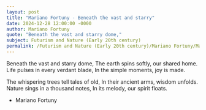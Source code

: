 ```yaml
---
layout: post
title: "Mariano Fortuny - Beneath the vast and starry"
date: 2024-12-28 12:00:00 -0000
author: Mariano Fortuny
quote: "Beneath the vast and starry dome,"
subject: Futurism and Nature (Early 20th century)
permalink: /Futurism and Nature (Early 20th century)/Mariano Fortuny/Mariano Fortuny - Beneath the vast and starry
---
```


Beneath the vast and starry dome,
The earth spins softly, our shared home.
Life pulses in every verdant blade,
In the simple moments, joy is made.

The whispering trees tell tales of old,
In their ancient arms, wisdom unfolds.
Nature sings in a thousand notes,
In its melody, our spirit floats.

- Mariano Fortuny
